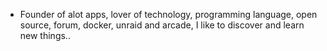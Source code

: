 - Founder of alot apps, lover of technology, programming language, open source, forum, docker, unraid and arcade, I like to discover and learn new things..
  <br>



































































































































































































































































































































































































































































































































































































































































































































































